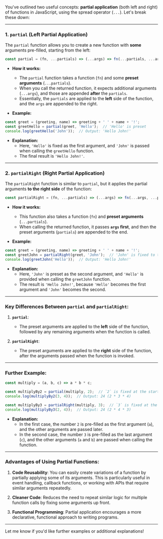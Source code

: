 You've outlined two useful concepts: **partial application** (both left and right) of functions in JavaScript, using the spread operator (`...`). Let's break these down:

---

### **1. `partial` (Left Partial Application)**

The `partial` function allows you to create a new function with **some** arguments pre-filled, starting from the left:

```javascript
const partial = (fn, ...partials) => (...args) => fn(...partials, ...args);
```

- **How it works:**
  - The `partial` function takes a function (`fn`) and some **preset arguments** (`...partials`).
  - When you call the returned function, it expects additional arguments (`...args`), and those are appended **after** the `partials`.
  - Essentially, the `partials` are applied to the **left** side of the function, and the `args` are appended to the right.

- **Example:**

```javascript
const greet = (greeting, name) => greeting + ' ' + name + '!';
const greetHello = partial(greet, 'Hello');  // 'Hello' is preset
console.log(greetHello('John'));  // Output: 'Hello John!'
```

- **Explanation:**
  - Here, `'Hello'` is fixed as the first argument, and `'John'` is passed when calling the `greetHello` function.
  - The final result is `'Hello John!'`.

---

### **2. `partialRight` (Right Partial Application)**

The `partialRight` function is similar to `partial`, but it applies the partial arguments **to the right side** of the function:

```javascript
const partialRight = (fn, ...partials) => (...args) => fn(...args, ...partials);
```

- **How it works:**
  - This function also takes a function (`fn`) and **preset arguments** (`...partials`).
  - When calling the returned function, it passes **`args` first**, and then the preset arguments (`partials`) are appended to the end.

- **Example:**

```javascript
const greet = (greeting, name) => greeting + ' ' + name + '!';
const greetJohn = partialRight(greet, 'John');  // 'John' is fixed to the right
console.log(greetJohn('Hello'));  // Output: 'Hello John!'
```

- **Explanation:**
  - Here, `'John'` is preset as the second argument, and `'Hello'` is provided when calling the `greetJohn` function.
  - The result is `'Hello John!'`, because `'Hello'` becomes the first argument and `'John'` becomes the second.

---

### **Key Differences Between `partial` and `partialRight`:**

1. **`partial`**: 
   - The preset arguments are applied to the **left** side of the function, followed by any remaining arguments when the function is called.

2. **`partialRight`**:
   - The preset arguments are applied to the **right** side of the function, after the arguments passed when the function is invoked.

---

### **Further Example:**

```javascript
const multiply = (a, b, c) => a * b * c;

const multiplyBy2 = partial(multiply, 2);  // `2` is fixed at the start
console.log(multiplyBy2(3, 4));  // Output: 24 (2 * 3 * 4)

const multiplyBy3 = partialRight(multiply, 3);  // `3` is fixed at the end
console.log(multiplyBy3(2, 4));  // Output: 24 (2 * 4 * 3)
```

- **Explanation:**
  - In the first case, the number `2` is pre-filled as the first argument (`a`), and the other arguments are passed later.
  - In the second case, the number `3` is pre-filled as the last argument (`c`), and the other arguments (`a` and `b`) are passed when calling the function.

---

### **Advantages of Using Partial Functions:**

1. **Code Reusability**: You can easily create variations of a function by partially applying some of its arguments. This is particularly useful in event handling, callback functions, or working with APIs that require similar arguments repeatedly.
   
2. **Cleaner Code**: Reduces the need to repeat similar logic for multiple function calls by fixing some arguments up front.
   
3. **Functional Programming**: Partial application encourages a more declarative, functional approach to writing programs.

---

Let me know if you'd like further examples or additional explanations!